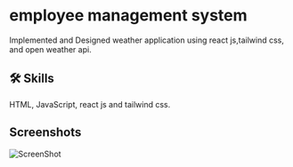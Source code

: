 # employee management system

Implemented and Designed weather application using react js,tailwind css, and open weather api.

## 🛠 Skills

HTML, JavaScript, react js and tailwind css.

## Screenshots

![ScreenShot](https://raw.github.com/sujithgunti/weather-application/main/screenshot.png)
